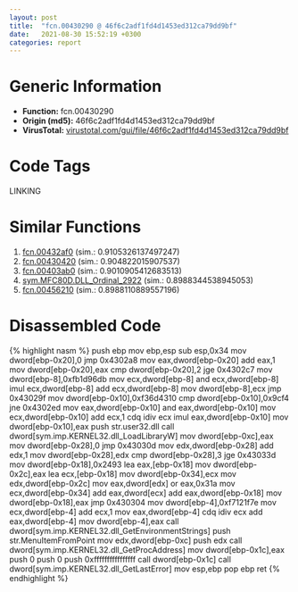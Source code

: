 ```yaml
---
layout: post
title:  "fcn.00430290 @ 46f6c2adf1fd4d1453ed312ca79dd9bf"
date:   2021-08-30 15:52:19 +0300
categories: report
---
```


# Generic Information
- **Function:** fcn.00430290
- **Origin (md5):** 46f6c2adf1fd4d1453ed312ca79dd9bf
- **VirusTotal:** [virustotal.com/gui/file/46f6c2adf1fd4d1453ed312ca79dd9bf][virustotal_ref]

# Code Tags
<span class="tag" id="LINKING">LINKING</span>


# Similar Functions

1. [fcn.00432af0][similar_1_ref] (sim.: 0.9105326137497247)
2. [fcn.00430420][similar_2_ref] (sim.: 0.904822015907537)
3. [fcn.00403ab0][similar_3_ref] (sim.: 0.9010905412683513)
4. [sym.MFC80D.DLL\_Ordinal\_2922][similar_4_ref] (sim.: 0.8988344538945053)
5. [fcn.00456210][similar_5_ref] (sim.: 0.8988110889557196)


# Disassembled Code

{% highlight nasm %}
push ebp
mov ebp,esp
sub esp,0x34
mov dword[ebp-0x20],0
jmp 0x4302a8
mov eax,dword[ebp-0x20]
add eax,1
mov dword[ebp-0x20],eax
cmp dword[ebp-0x20],2
jge 0x4302c7
mov dword[ebp-8],0xfb1d96db
mov ecx,dword[ebp-8]
and ecx,dword[ebp-8]
imul ecx,dword[ebp-8]
add ecx,dword[ebp-8]
mov dword[ebp-8],ecx
jmp 0x43029f
mov dword[ebp-0x10],0xf36d4310
cmp dword[ebp-0x10],0x9cf4
jne 0x4302ed
mov eax,dword[ebp-0x10]
and eax,dword[ebp-0x10]
mov ecx,dword[ebp-0x10]
add ecx,1
cdq 
idiv ecx
imul eax,dword[ebp-0x10]
mov dword[ebp-0x10],eax
push str.user32.dll
call dword[sym.imp.KERNEL32.dll_LoadLibraryW]
mov dword[ebp-0xc],eax
mov dword[ebp-0x28],0
jmp 0x43030d
mov edx,dword[ebp-0x28]
add edx,1
mov dword[ebp-0x28],edx
cmp dword[ebp-0x28],3
jge 0x43033d
mov dword[ebp-0x18],0x2493
lea eax,[ebp-0x18]
mov dword[ebp-0x2c],eax
lea ecx,[ebp-0x18]
mov dword[ebp-0x34],ecx
mov edx,dword[ebp-0x2c]
mov eax,dword[edx]
or eax,0x31a
mov ecx,dword[ebp-0x34]
add eax,dword[ecx]
add eax,dword[ebp-0x18]
mov dword[ebp-0x18],eax
jmp 0x430304
mov dword[ebp-4],0xf7121f7e
mov ecx,dword[ebp-4]
add ecx,1
mov eax,dword[ebp-4]
cdq 
idiv ecx
add eax,dword[ebp-4]
mov dword[ebp-4],eax
call dword[sym.imp.KERNEL32.dll_GetEnvironmentStrings]
push str.MenuItemFromPoint
mov edx,dword[ebp-0xc]
push edx
call dword[sym.imp.KERNEL32.dll_GetProcAddress]
mov dword[ebp-0x1c],eax
push 0
push 0
push 0xffffffffffffffff
call dword[ebp-0x1c]
call dword[sym.imp.KERNEL32.dll_GetLastError]
mov esp,ebp
pop ebp
ret 
{% endhighlight %}


[similar_1_ref]: /report/fcn.00432af0@279a61b1e76da49531f1f16fd1102a2d
[similar_2_ref]: /report/fcn.00430420@279a61b1e76da49531f1f16fd1102a2d
[similar_3_ref]: /report/fcn.00403ab0@c60344b51fa39a329b92557d24ff7670
[similar_4_ref]: /report/sym.MFC80D.DLL_Ordinal_2922@ebea46c6b17785efc2ebcb24ad99656c
[similar_5_ref]: /report/fcn.00456210@279a61b1e76da49531f1f16fd1102a2d
[virustotal_ref]: https://www.virustotal.com/gui/file/46f6c2adf1fd4d1453ed312ca79dd9bf